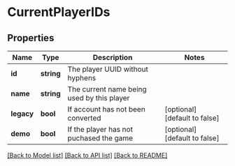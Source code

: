 # CurrentPlayerIDs

## Properties
Name | Type | Description | Notes
------------ | ------------- | ------------- | -------------
**id** | **string** | The player UUID without hyphens | 
**name** | **string** | The current name being used by this player | 
**legacy** | **bool** | If account has not been converted | [optional] [default to false]
**demo** | **bool** | If the player has not puchased the game | [optional] [default to false]

[[Back to Model list]](../README.md#documentation-for-models) [[Back to API list]](../README.md#documentation-for-api-endpoints) [[Back to README]](../README.md)


